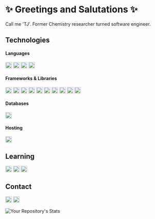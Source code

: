 # ✨ Greetings and Salutations ✨
<p> Call me 'TJ'. Former Chemistry researcher turned software engineer. </p>

## Technologies
#### Languages
<p float="left">
  <img src="https://img.shields.io/badge/css3-%231572B6.svg?style=for-the-badge&logo=css3&logoColor=white" height="20px" />
  <img src="https://img.shields.io/badge/html5-%23E34F26.svg?style=for-the-badge&logo=html5&logoColor=white" height="20px" />
  <img src="https://img.shields.io/badge/javascript-%23323330.svg?style=for-the-badge&logo=javascript&logoColor=%23F7DF1E" height="20px" />
  <img src="https://img.shields.io/badge/markdown-%23000000.svg?style=for-the-badge&logo=markdown&logoColor=white" height="20px" />
</p>

#### Frameworks & Libraries
<p float="left">
  <img src="https://img.shields.io/badge/chart.js-F5788D.svg?style=for-the-badge&logo=chart.js&logoColor=white" height="20px" />
  <img src="https://img.shields.io/badge/jquery-%230769AD.svg?style=for-the-badge&logo=jquery&logoColor=white" height="20px" />
  <img src="https://img.shields.io/badge/MUI-%230081CB.svg?style=for-the-badge&logo=material-ui&logoColor=white" height="20px" />
  <img src="https://img.shields.io/badge/NPM-%23000000.svg?style=for-the-badge&logo=npm&logoColor=white" height="20px" />
  <img src="https://img.shields.io/badge/node.js-6DA55F?style=for-the-badge&logo=node.js&logoColor=white" height="20px" />
  <img src="https://img.shields.io/badge/react-%2320232a.svg?style=for-the-badge&logo=react&logoColor=%2361DAFB" height="20px" />
  <img src="https://img.shields.io/badge/React_Router-CA4245?style=for-the-badge&logo=react-router&logoColor=white" height="20px" />
  <img src="https://img.shields.io/badge/redux-%23593d88.svg?style=for-the-badge&logo=redux&logoColor=white" height="20px" />
  <img src="https://img.shields.io/badge/-ReactJs-61DAFB?logo=react&logoColor=white&style=for-the-badge" height="20px" />
  <img src="https://img.shields.io/badge/express.js-%23404d59.svg?style=for-the-badge&logo=express&logoColor=%2361DAFB" height="20px" />
</p>

#### Databases
<p float="left">
  <img src="https://img.shields.io/badge/postgres-%23316192.svg?style=for-the-badge&logo=postgresql&logoColor=white" height="20px" />
</p>

#### Hosting
<p float="left">
  <img src="https://img.shields.io/badge/heroku-%23430098.svg?style=for-the-badge&logo=heroku&logoColor=white" height="20px" />
</p>

## Learning
<p float="left">
  <img src="https://img.shields.io/badge/c%23-%23239120.svg?style=for-the-badge&logo=c-sharp&logoColor=white" height="20px" />
  <img src="https://img.shields.io/badge/.NET-5C2D91?style=for-the-badge&logo=.net&logoColor=white" height="20px" />
  <img src="https://img.shields.io/badge/bootstrap-%23563D7C.svg?style=for-the-badge&logo=bootstrap&logoColor=white" height="20px" />
</p>

## Contact 
  [<img src="https://img.shields.io/badge/Gmail-D14836?style=for-the-badge&logo=gmail&logoColor=white" height="20px" />](mailto:anthonyvlynch5@gmail.com)
  [<img src="https://img.shields.io/badge/linkedin-%230077B5.svg?style=for-the-badge&logo=linkedin&logoColor=white" height="20px" />](https://www.linkedin.com/in/anthony-lynch-a33235155/)


<!--
**AVLynch5/AVLynch5** is a ✨ _special_ ✨ repository because its `README.md` (this file) appears on your GitHub profile.

Here are some ideas to get you started:

- 🔭 I’m currently working on ...
- 🌱 I’m currently learning ...
- 👯 I’m looking to collaborate on ...
- 🤔 I’m looking for help with ...
- 💬 Ask me about ...
- 📫 How to reach me: ...
- 😄 Pronouns: ...
- ⚡ Fun fact: ...
-->

![Your Repository's Stats](https://github-readme-stats.vercel.app/api?username=AVLynch5&show_icons=true)

